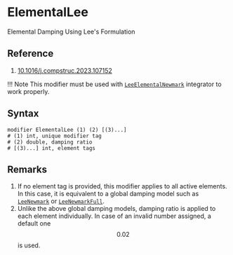 # ElementalLee

Elemental Damping Using Lee's Formulation

## Reference

1. [10.1016/j.compstruc.2023.107152](https://doi.org/10.1016/j.compstruc.2023.107152)

!!! Note
    This modifier must be used with [`LeeElementalNewmark`](../../../Library/Integrator/Newmark/LeeElementalNewmark.md)
    integrator to work properly.

## Syntax

```text
modifier ElementalLee (1) (2) [(3)...]
# (1) int, unique modifier tag
# (2) double, damping ratio
# [(3)...] int, element tags
```

## Remarks

1. If no element tag is provided, this modifier applies to all active elements.
   In this case, it is equivalent to a global damping model such
   as [`LeeNewmark`](../../../Library/Integrator/Newmark/LeeNewmark.md)
   or [`LeeNewmarkFull`](../../../Library/Integrator/Newmark/LeeNewmarkFull.md).
2. Unlike the above global damping models, damping ratio is applied to each element individually. In case of an invalid
   number assigned, a default one $$0.02$$ is used.
